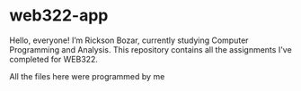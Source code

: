 # web322-app

Hello, everyone!
I’m Rickson Bozar, currently studying Computer Programming and Analysis. This repository contains all the assignments I've completed for WEB322.

All the files here were programmed by me

